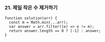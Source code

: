 #
### 21. 제일 작은 수 제거하기
    function solution(arr) {
      const m = Math.min(...arr);
      var answer = arr.filter((e) => e != m);
      return answer.length == 0 ? [-1] : answer;
    }
